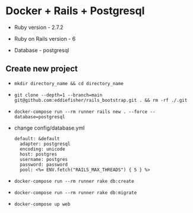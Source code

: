 # Docker + Rails + Postgresql

* Ruby version - 2.7.2

* Ruby on Rails version - 6

* Database - postgresql

## Create new project

* `mkdir directory_name && cd directory_name`

* `git clone --depth=1 --branch=main git@github.com:eddiefisher/rails_bootstrap.git . && rm -rf ./.git`

* `docker-compose run --rm runner rails new . --force --database=postgresql`

* change config/database.yml
  ```
  default: &default
    adapter: postgresql
    encoding: unicode
    host: postgres
    username: postgres
    password: password
    pool: <%= ENV.fetch("RAILS_MAX_THREADS") { 5 } %>
  ```

* `docker-compose run --rm runner rake db:create`

* `docker-compose run --rm runner rake db:migrate`

* `docker-compose up web`

